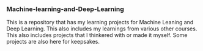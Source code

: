 ### Machine-learning-and-Deep-Learning

This is a repository that has my learning projects for Machine Leaning and Deep Learning. This also includes my learnings from various other courses.
This also includes projects that I thinkered with or made it myself.
Some projects are also here for keepsakes.
